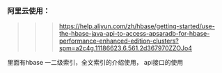 ### 阿里云使用：
>>> https://help.aliyun.com/zh/hbase/getting-started/use-the-hbase-java-api-to-access-apsaradb-for-hbase-performance-enhanced-edition-clusters?spm=a2c4g.11186623.6.561.2d367970ZZOJo4

里面有hbase 一二级索引，全文索引的介绍使用， api接口的使用
